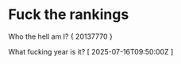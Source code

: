 # Fuck the rankings

Who the hell am I?
{ 20137770 }

What fucking year is it?
[ 2025-07-16T09:50:00Z ]
